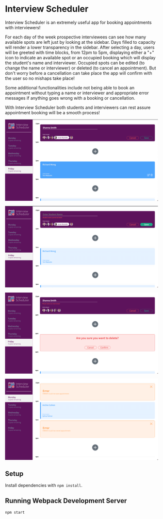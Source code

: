 # Interview Scheduler

Interview Scheduler is an extremely useful app for booking appointments with interviewers! 

For each day of the week prospective interviewees can see how many available spots are left just by looking at the sidebar. Days filled to capacity will render a lower transparency in the sidebar. After selecting a day, users will be greeted with time blocks, from 12pm to 5pm, displaying either a "+" icon to indicate an available spot or an occupied booking which will display the student's name and interviewer. Occupied spots can be edited (to change the name or interviewer) or deleted (to cancel an appointment). But don't worry before a cancellation can take place the app will confirm with the user so no mishaps take place!

Some additional functionalities include not being able to book an appointment without typing a name or interviewer and appropriate error messages if anything goes wrong with a booking or cancellation.

With Interview Scheduler both students and interviewers can rest assure appointment booking will be a smooth process!

![Booking Appointments Form:](https://github.com/ShannaJSmith/scheduler/blob/master/docs/BookingAppointmentForm.png?raw=true)

!["Warning Message For Submitting Without A Name:"](https://github.com/ShannaJSmith/scheduler/blob/master/docs/SubmitWithoutName.png?raw=true)

!["Cancel Confirmation:"](https://github.com/ShannaJSmith/scheduler/blob/master/docs/CancelConfirmation.png?raw=true)

!["Error Messages:"](https://github.com/ShannaJSmith/scheduler/blob/master/docs/ErrorMsgs.png?raw=true)


## Setup

Install dependencies with `npm install`.

## Running Webpack Development Server

```sh
npm start
```
